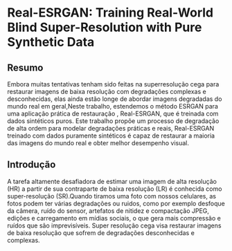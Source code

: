 # Real-ESRGAN: Training Real-World Blind Super-Resolution with Pure Synthetic Data
## Resumo
Embora muitas tentativas tenham sido feitas na superresolução cega para restaurar imagens de baixa resolução com degradações complexas e desconhecidas, elas ainda estão longe
de abordar imagens degradadas do mundo real em geral,Neste trabalho, estendemos o método ESRGAN para uma aplicação
prática de restauração , Real-ESRGAN, que é treinada com dados sintéticos puros.  Este trabalho propõe um processo de degradação de alta ordem para modelar degradações práticas e reais, Real-ESRGAN treinado com dados puramente sintéticos é capaz de restaurar a maioria das imagens do mundo real e obter melhor desempenho visual. 
## Introdução
A tarefa altamente desafiadora de estimar uma imagem de alta resolução (HR) a partir de sua contraparte de baixa resolução (LR) é conhecida como super-resolução (SR).Quando tiramos uma foto com nossos celulares, as fotos podem ter várias degradações ou ruidos, como por exemplo desfoque da câmera, ruído do sensor, artefatos de nitidez e compactação JPEG, edições e carregamento em  mídias sociais, o que gera mais compressão e ruídos que são imprevisíveis. Super resolução cega visa restaurar imagens de baixa resolução que sofrem de degradações desconhecidas e complexas.


